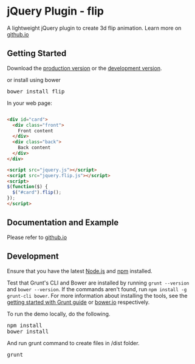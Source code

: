# jQuery Plugin - flip

A lightweight jQuery plugin to create 3d flip animation. Learn more on [github.io](http://nnattawat.github.io/flip/)

## Getting Started

Download the [production version][min] or the [development version][max].

[min]: https://raw.github.com/nnattawat/flip/master/dist/jquery.flip.min.js
[max]: https://raw.github.com/nnattawat/flip/master/dist/jquery.flip.js

or install using bower

<pre>bower install flip</pre>

In your web page:

```html

<div id="card"> 
  <div class="front"> 
    Front content
  </div> 
  <div class="back">
    Back content
  </div> 
</div>

<script src="jquery.js"></script>
<script src="jquery.flip.js"></script>
<script>
$(function($) {
  $("#card").flip(); 
});
</script>
```

## Documentation and Example

Please refer to [github.io](http://nnattawat.github.io/flip/)

## Development
Ensure that you have the latest [Node.js](http://nodejs.org/) and [npm](http://npmjs.org/) installed.

Test that Grunt's CLI and Bower are installed by running `grunt --version` and `bower --version`.  If the commands aren't found, run `npm install -g grunt-cli bower`.  For more information about installing the tools, see the [getting started with Grunt guide](http://gruntjs.com/getting-started) or [bower.io](http://bower.io/) respectively.

To run the demo locally, do the following.
<pre>
npm install
bower install
</pre>

And run grunt command to create files in /dist folder.
<pre>grunt</pre>